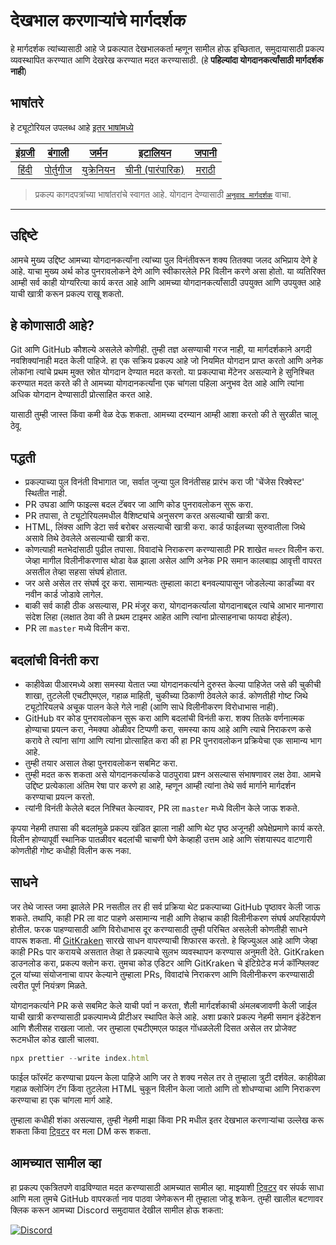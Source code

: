 # देखभाल करणाऱ्यांचे मार्गदर्शक

हे मार्गदर्शक त्यांच्यासाठी आहे जे प्रकल्पात देखभालकर्ता म्हणून सामील होऊ इच्छितात, समुदायासाठी प्रकल्प व्यवस्थापित करण्यात आणि देखरेख करण्यात मदत करण्यासाठी. (हे **पहिल्यांदा योगदानकर्त्यांसाठी मार्गदर्शक नाही**)

## भाषांतरे

हे ट्यूटोरियल उपलब्ध आहे [इतर भाषांमध्ये](translation/README.md)



| [इंग्रजी](../../maintainer_guide.md) | [बंगाली](/translations/maintainer_guide/maintainer_guide.ben.md) | [जर्मन](/translations/maintainer_guide/maintainer_guide.ger.md) | [इटालियन](/translations/maintainer_guide/maintainer_guide.ita.md) | [जपानी](/translations/maintainer_guide/maintainer_guide.jpn.md) |
| :---: | :---: | :---: | :---: | :---: |
| [हिंदी](maintainer_guide.hin.md) | [पोर्तुगीज](/translations/maintainer_guide/maintainer_guide.por.md) | [युक्रेनियन](/translations/maintainer_guide/maintainer_guide.ukr.md) | [चीनी (पारंपारिक)](/translations/maintainer_guide/maintainer_guide.zho-tc.md) | [मराठी](maintainer_guide.mar.md)

> प्रकल्प कागदपत्रांच्या भाषांतरांचे स्वागत आहे. योगदान देण्यासाठी [`अनुवाद मार्गदर्शक`](../README.md) वाचा.

---

## उद्दिष्टे

आमचे मुख्य उद्दिष्ट आमच्या योगदानकर्त्यांना त्यांच्या पुल विनंतीवरून शक्य तितक्या जलद अभिप्राय देणे हे आहे. याचा मुख्य अर्थ कोड पुनरावलोकने देणे आणि स्वीकारलेले PR विलीन करणे असा होतो.
या व्यतिरिक्त आम्ही सर्व काही योग्यरित्या कार्य करत आहे आणि आमच्या योगदानकर्त्यांसाठी उपयुक्त आणि उपयुक्त आहे याची खात्री करून प्रकल्प राखू शकतो.

## हे कोणासाठी आहे?

Git आणि GitHub कौशल्ये असलेले कोणीही. तुम्ही तज्ञ असण्याची गरज नाही, या मार्गदर्शकाने अगदी नवशिक्यांनाही मदत केली पाहिजे. हा एक सक्रिय प्रकल्प आहे जो नियमित योगदान प्राप्त करतो आणि अनेक लोकांना त्यांचे प्रथम मुक्त स्रोत योगदान देण्यात मदत करतो. या प्रकल्पाचा मेंटेनर असल्‍याने हे सुनिश्चित करण्‍यात मदत करते की ते आमच्‍या योगदानकर्त्‍यांना एक चांगला पहिला अनुभव देत आहे आणि त्‍यांना अधिक योगदान देण्‍यासाठी प्रोत्‍साहित करत आहे.

यासाठी तुम्ही जास्त किंवा कमी वेळ देऊ शकता. आमच्या दरम्यान आम्ही आशा करतो की ते सुरळीत चालू ठेवू.

## पद्धती

- प्रकल्पाच्या पुल विनंती विभागात जा, सर्वात जुन्या पुल विनंतीसह प्रारंभ करा जी 'चेंजेस रिक्वेस्ट' स्थितीत नाही.
- PR उघडा आणि फाइल्स बदल टॅबवर जा आणि कोड पुनरावलोकन सुरू करा.
- PR तपासा, ते ट्यूटोरियलमधील वैशिष्ट्यांचे अनुसरण करत असल्याची खात्री करा.
- HTML, लिंक्स आणि डेटा सर्व बरोबर असल्याची खात्री करा. कार्ड फाईलच्या सुरुवातीला जिथे असावे तिथे ठेवलेले असल्याची खात्री करा.
- कोणत्याही मतभेदांसाठी पुढील तपासा. विवादांचे निराकरण करण्यासाठी PR शाखेत `मास्टर` विलीन करा. जेव्हा मागील विलीनीकरणास थोडा वेळ झाला असेल आणि अनेक PR समान कालबाह्य आवृत्ती वापरत असतील तेव्हा सहसा संघर्ष होतात.
- जर असे असेल तर संघर्ष दूर करा. सामान्यतः तुम्हाला काटा बनवल्यापासून जोडलेल्या कार्डांच्या वर नवीन कार्ड जोडावे लागेल.
- बाकी सर्व काही ठीक असल्यास, PR मंजूर करा, योगदानकर्त्याला योगदानाबद्दल त्यांचे आभार मानणारा संदेश लिहा (लक्षात ठेवा की ते प्रथम टाइमर आहेत आणि त्यांना प्रोत्साहनाचा फायदा होईल).
- PR ला `master` मध्ये विलीन करा.

## बदलांची विनंती करा

- काहीवेळा पीआरमध्ये अशा समस्या येतात ज्या योगदानकर्त्याने दुरुस्त केल्या पाहिजेत जसे की चुकीची शाखा, तुटलेली एचटीएमएल, गहाळ माहिती, चुकीच्या ठिकाणी ठेवलेले कार्ड. कोणतीही गोष्ट जिथे ट्यूटोरियलचे अचूक पालन केले गेले नाही (आणि साधे विलीनीकरण विरोधाभास नाही).
- GitHub वर कोड पुनरावलोकन सुरू करा आणि बदलांची विनंती करा. शक्य तितके वर्णनात्मक होण्याचा प्रयत्न करा, नेमक्या ओळीवर टिप्पणी करा, समस्या काय आहे आणि त्याचे निराकरण कसे करावे ते त्यांना सांगा आणि त्यांना प्रोत्साहित करा की हा PR पुनरावलोकन प्रक्रियेचा एक सामान्य भाग आहे.
- तुम्ही तयार असाल तेव्हा पुनरावलोकन सबमिट करा.
- तुम्ही मदत करू शकता असे योगदानकर्त्याकडे पाठपुरावा प्रश्न असल्यास संभाषणावर लक्ष ठेवा. आमचे उद्दिष्ट प्रत्येकाला अंतिम रेषा पार करणे हा आहे, म्हणून आम्ही त्यांना तेथे सर्व मार्गाने मार्गदर्शन करण्याचा प्रयत्न करतो.
- त्यांनी विनंती केलेले बदल निश्चित केल्यावर, PR ला `master` मध्ये विलीन केले जाऊ शकते.

कृपया नेहमी तपासा की बदलांमुळे प्रकल्प खंडित झाला नाही आणि थेट पृष्ठ अजूनही अपेक्षेप्रमाणे कार्य करते. विलीन होण्यापूर्वी स्थानिक पातळीवर बदलांची चाचणी घेणे केव्हाही उत्तम आहे आणि संशयास्पद वाटणारी कोणतीही गोष्ट कधीही विलीन करू नका.

## साधने

जर तेथे जास्त जमा झालेले PR नसतील तर ही सर्व प्रक्रिया थेट प्रकल्पाच्या GitHub पृष्ठावर केली जाऊ शकते.
तथापि, काही PR ला वाट पाहणे असामान्य नाही आणि तेव्हाच काही विलीनीकरण संघर्ष अपरिहार्यपणे होतील. फरक पाहण्यासाठी आणि विरोधाभास दूर करण्यासाठी तुम्ही परिचित असलेली कोणतीही साधने वापरू शकता.
मी [GitKraken](https://www.gitkraken.com/download) सारखे साधन वापरण्याची शिफारस करतो. हे व्हिज्युअल आहे आणि जेव्हा काही PRs पार करायचे असतात तेव्हा ते प्रकल्पाचे सुलभ व्यवस्थापन करण्यास अनुमती देते.
GitKraken डाउनलोड करा, प्रकल्प क्लोन करा. तुमचा कोड एडिटर आणि GitKraken चे इंटिग्रेटेड मर्ज कॉन्फ्लिक्ट टूल यांच्या संयोजनाचा वापर केल्याने तुम्हाला PRs, विवादांचे निराकरण आणि विलीनीकरण करण्यासाठी त्वरीत पूर्ण नियंत्रण मिळते.

योगदानकर्त्याने PR कसे सबमिट केले याची पर्वा न करता, शैली मार्गदर्शकाची अंमलबजावणी केली जाईल याची खात्री करण्यासाठी प्रकल्पामध्ये प्रीटीअर स्थापित केले आहे. अशा प्रकारे प्रकल्प नेहमी समान इंडेंटेशन आणि शैलीसह राखला जातो.
जर तुम्हाला एचटीएमएल फाइल गोंधळलेली दिसत असेल तर प्रोजेक्ट रूटमधील कोड खाली चालवा.

```js
npx prettier --write index.html
```

फाईल फॉरमॅट करण्याचा प्रयत्न केला पाहिजे आणि जर ते शक्य नसेल तर ते तुम्हाला त्रुटी दर्शवेल. काहीवेळा गहाळ क्लोजिंग टॅग किंवा तुटलेला HTML चुकून विलीन केला जातो आणि तो शोधण्याचा आणि निराकरण करण्याचा हा एक चांगला मार्ग आहे.

तुम्हाला कधीही शंका असल्यास, तुम्ही नेहमी माझा किंवा PR मधील इतर देखभाल करणार्‍यांचा उल्लेख करू शकता किंवा [ट्विटर](https://twitter.com/Syknapse) वर मला DM करू शकता.

## आमच्यात सामील व्हा

हा प्रकल्प एकत्रितपणे वाढविण्यात मदत करण्यासाठी आमच्यात सामील व्हा. माझ्याशी [ट्विटर](https://twitter.com/Syknapse) वर संपर्क साधा आणि मला तुमचे GitHub वापरकर्ता नाव पाठवा जेणेकरून मी तुम्हाला जोडू शकेन. तुम्ही खालील बटणावर क्लिक करून आमच्या Discord समुदायात देखील सामील होऊ शकता:

[![Discord](https://badgen.net/discord/online-members/tWkvS4ueVF?label=Join%20Our%20Discord%20Server&icon=discord)](https://discord.gg/tWkvS4ueVF 'आमच्या सर्व्हरमध्ये सामील व्हा !')
